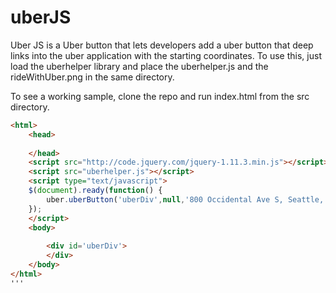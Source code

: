 # uberJS
Uber JS is a Uber button that lets developers add a uber button that deep links into the uber application with the starting coordinates.
To use this, just load the uberhelper library and place the uberhelper.js and the rideWithUber.png in the same directory. 

To see a working sample, clone the repo and run index.html from the src directory.

```html
<html> 
	<head> 
	
	</head>
	<script src="http://code.jquery.com/jquery-1.11.3.min.js"></script>
	<script src="uberhelper.js"></script>
	<script type="text/javascript">
	$(document).ready(function() {
		uber.uberButton('uberDiv',null,'800 Occidental Ave S, Seattle, WA');
	});
	</script>
	<body>
	
		<div id='uberDiv'>
		</div>
	</body>
</html>
'''
